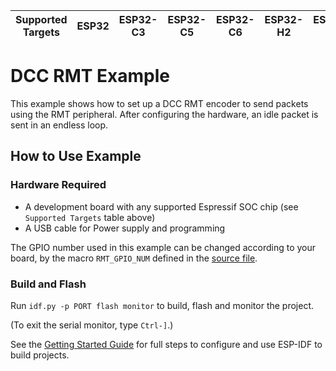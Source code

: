 | Supported Targets | ESP32 | ESP32-C3 | ESP32-C5 | ESP32-C6 | ESP32-H2 | ESP32-P4 | ESP32-S2 | ESP32-S3 |
| ----------------- | ----- | -------- | -------- | -------- | -------- | -------- | -------- | -------- |

# DCC RMT Example
This example shows how to set up a DCC RMT encoder to send packets using the RMT peripheral. After configuring the hardware, an idle packet is sent in an endless loop.

## How to Use Example
### Hardware Required
* A development board with any supported Espressif SOC chip (see `Supported Targets` table above)
* A USB cable for Power supply and programming

The GPIO number used in this example can be changed according to your board, by the macro `RMT_GPIO_NUM` defined in the [source file](main/app_main.cpp).

### Build and Flash
Run `idf.py -p PORT flash monitor` to build, flash and monitor the project.

(To exit the serial monitor, type ``Ctrl-]``.)

See the [Getting Started Guide](https://docs.espressif.com/projects/esp-idf/en/latest/get-started/index.html) for full steps to configure and use ESP-IDF to build projects.